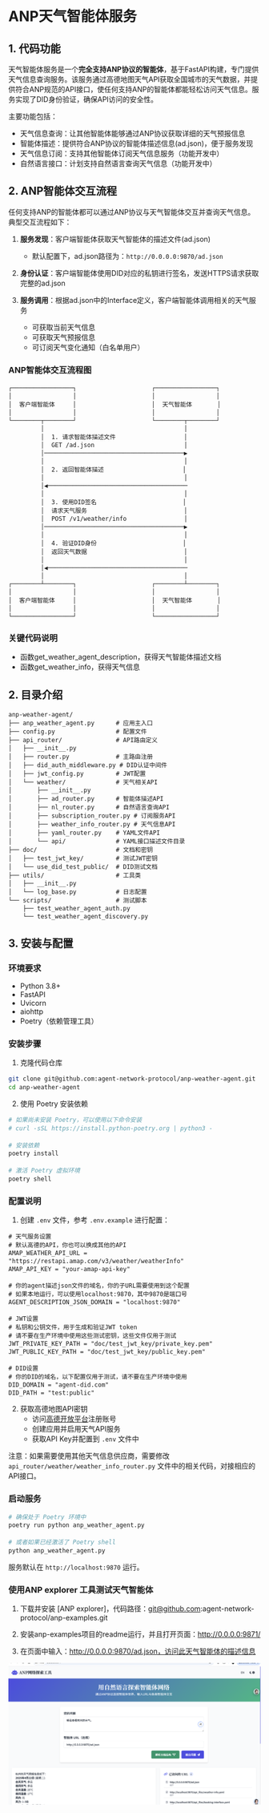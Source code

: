 # ANP天气智能体服务

## 1. 代码功能

天气智能体服务是一个**完全支持ANP协议的智能体**，基于FastAPI构建，专门提供天气信息查询服务。该服务通过高德地图天气API获取全国城市的天气数据，并提供符合ANP规范的API接口，使任何支持ANP的智能体都能轻松访问天气信息。服务实现了DID身份验证，确保API访问的安全性。

主要功能包括：
- 天气信息查询：让其他智能体能够通过ANP协议获取详细的天气预报信息
- 智能体描述：提供符合ANP协议的智能体描述信息(ad.json)，便于服务发现
- 天气信息订阅：支持其他智能体订阅天气信息服务（功能开发中）
- 自然语言接口：计划支持自然语言查询天气信息（功能开发中）

## 2. ANP智能体交互流程

任何支持ANP的智能体都可以通过ANP协议与天气智能体交互并查询天气信息。典型交互流程如下：

1. **服务发现**：客户端智能体获取天气智能体的描述文件(ad.json)
   - 默认配置下，ad.json路径为：`http://0.0.0.0:9870/ad.json`

2. **身份认证**：客户端智能体使用DID对应的私钥进行签名，发送HTTPS请求获取完整的ad.json

3. **服务调用**：根据ad.json中的Interface定义，客户端智能体调用相关的天气服务
   - 可获取当前天气信息
   - 可获取天气预报信息
   - 可订阅天气变化通知（白名单用户）

### ANP智能体交互流程图

```
┌─────────────────┐                     ┌─────────────────┐
│                 │                     │                 │
│  客户端智能体     │                     │  天气智能体       │
│                 │                     │                 │
└────────┬────────┘                     └────────┬────────┘
         │                                       │
         │  1. 请求智能体描述文件                   │
         │  GET /ad.json                         │
         │───────────────────────────────────────▶
         │                                       │
         │  2. 返回智能体描述                      │
         │                                       │
         │◀───────────────────────────────────────
         │                                       │
         │  3. 使用DID签名                        │
         │  请求天气服务                           │
         │  POST /v1/weather/info                │
         │───────────────────────────────────────▶
         │                                       │
         │  4. 验证DID身份                        │
         │  返回天气数据                           │
         │                                       │
         │◀───────────────────────────────────────
         │                                       │
┌────────┴────────┐                     ┌────────┴────────┐
│                 │                     │                 │
│  客户端智能体     │                     │  天气智能体       │
│                 │                     │                 │
└─────────────────┘                     └─────────────────┘
```

### 关键代码说明

- 函数get_weather_agent_description，获得天气智能体描述文档
- 函数get_weather_info，获得天气信息

## 2. 目录介绍

```
anp-weather-agent/
├── anp_weather_agent.py      # 应用主入口
├── config.py                 # 配置文件
├── api_router/               # API路由定义
│   ├── __init__.py
│   ├── router.py             # 主路由注册
│   ├── did_auth_middleware.py # DID认证中间件
│   ├── jwt_config.py         # JWT配置
│   └── weather/              # 天气相关API
│       ├── __init__.py
│       ├── ad_router.py      # 智能体描述API
│       ├── nl_router.py      # 自然语言查询API
│       ├── subscription_router.py # 订阅服务API
│       ├── weather_info_router.py # 天气信息API
│       ├── yaml_router.py    # YAML文件API
│       └── api/              # YAML接口描述文件目录
├── doc/                      # 文档和密钥
│   ├── test_jwt_key/         # 测试JWT密钥
│   └── use_did_test_public/  # DID测试文档
├── utils/                    # 工具类
│   ├── __init__.py
│   └── log_base.py           # 日志配置
└── scripts/                  # 测试脚本
    ├── test_weather_agent_auth.py
    └── test_weather_agent_discovery.py
```

## 3. 安装与配置

### 环境要求
- Python 3.8+
- FastAPI
- Uvicorn
- aiohttp
- Poetry（依赖管理工具）

### 安装步骤

1. 克隆代码仓库
```bash
git clone git@github.com:agent-network-protocol/anp-weather-agent.git
cd anp-weather-agent
```

2. 使用 Poetry 安装依赖
```bash
# 如果尚未安装 Poetry，可以使用以下命令安装
# curl -sSL https://install.python-poetry.org | python3 -

# 安装依赖
poetry install

# 激活 Poetry 虚拟环境
poetry shell
```

### 配置说明

1. 创建 `.env` 文件，参考 `.env.example` 进行配置：
```
# 天气服务设置
# 默认高德的API，你也可以换成其他的API
AMAP_WEATHER_API_URL = "https://restapi.amap.com/v3/weather/weatherInfo"
AMAP_API_KEY = "your-amap-api-key"

# 你的agent描述json文件的域名，你的子URL需要使用到这个配置
# 如果本地运行，可以使用localhost:9870，其中9870是端口号
AGENT_DESCRIPTION_JSON_DOMAIN = "localhost:9870"

# JWT设置
# 私钥和公钥文件，用于生成和验证JWT token
# 请不要在生产环境中使用这些测试密钥，这些文件仅用于测试
JWT_PRIVATE_KEY_PATH = "doc/test_jwt_key/private_key.pem"
JWT_PUBLIC_KEY_PATH = "doc/test_jwt_key/public_key.pem"

# DID设置
# 你的DID的域名，以下配置仅用于测试，请不要在生产环境中使用
DID_DOMAIN = "agent-did.com"
DID_PATH = "test:public"
```

2. 获取高德地图API密钥
   - 访问[高德开放平台](https://lbs.amap.com/)注册账号
   - 创建应用并启用天气API服务
   - 获取API Key并配置到 `.env` 文件中

注意：如果需要使用其他天气信息供应商，需要修改 `api_router/weather/weather_info_router.py` 文件中的相关代码，对接相应的API接口。

### 启动服务

```bash
# 确保处于 Poetry 环境中
poetry run python anp_weather_agent.py

# 或者如果已经激活了 Poetry shell
python anp_weather_agent.py
```

服务默认在 `http://localhost:9870` 运行。 

### 使用ANP explorer 工具测试天气智能体

1. 下载并安装 [ANP explorer]，代码路径：git@github.com:agent-network-protocol/anp-examples.git

2. 安装anp-examples项目的readme运行，并且打开页面：http://0.0.0.0:9871/

3. 在页面中输入：http://0.0.0.0:9870/ad.json，访问此天气智能体的描述信息

![image](./explorer.png)






